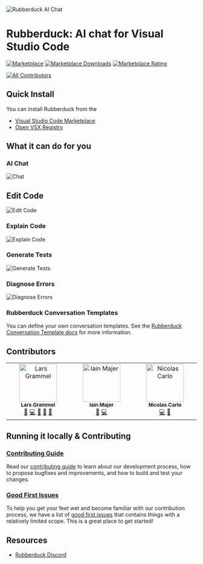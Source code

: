 ![Rubberduck AI Chat](https://raw.githubusercontent.com/rubberduck-ai/rubberduck-vscode/main/asset/rubberduck-header.png)

# Rubberduck: AI chat for Visual Studio Code

<!-- prettier-ignore-start -->
[![Marketplace](https://vsmarketplacebadges.dev/version-short/Rubberduck.rubberduck-vscode.svg)](https://marketplace.visualstudio.com/items?itemName=Rubberduck.rubberduck-vscode)
[![Marketplace Downloads](https://vsmarketplacebadges.dev/downloads-short/Rubberduck.rubberduck-vscode.svg)](https://marketplace.visualstudio.com/items?itemName=Rubberduck.rubberduck-vscode)
[![Marketplace Rating](https://vsmarketplacebadges.dev/rating/Rubberduck.rubberduck-vscode.svg)](https://marketplace.visualstudio.com/items?itemName=Rubberduck.rubberduck-vscode)

<!-- ALL-CONTRIBUTORS-BADGE:START - Do not remove or modify this section -->
[![All Contributors](https://img.shields.io/badge/all_contributors-3-orange.svg?style=flat-square)](#contributors)
<!-- ALL-CONTRIBUTORS-BADGE:END -->
<!-- prettier-ignore-end -->

## Quick Install

You can install Rubberduck from the

- [Visual Studio Code Marketplace](https://marketplace.visualstudio.com/items?itemName=Rubberduck.rubberduck-vscode)
- [Open VSX Registry](https://open-vsx.org/extension/Rubberduck/rubberduck-vscode)

## What it can do for you

### AI Chat

![Chat](https://raw.githubusercontent.com/rubberduck-ai/rubberduck-vscode/main/app/vscode/asset/media/screenshot-start-chat.png)

## Edit Code

![Edit Code](https://raw.githubusercontent.com/rubberduck-ai/rubberduck-vscode/main/app/vscode/asset/media/screenshot-edit-code.png)

### Explain Code

![Explain Code](https://raw.githubusercontent.com/rubberduck-ai/rubberduck-vscode/main/app/vscode/asset/media/screenshot-code-explanation.png)

### Generate Tests

![Generate Tests](https://raw.githubusercontent.com/rubberduck-ai/rubberduck-vscode/main/app/vscode/asset/media/screenshot-generate-test.gif)

### Diagnose Errors

![Diagnose Errors](https://raw.githubusercontent.com/rubberduck-ai/rubberduck-vscode/main/app/vscode/asset/media/screenshot-diagnose-errors.png)

### Rubberduck Conversation Templates

You can define your own conversation templates. See the [Rubberduck Conversation Template docs](https://github.com/rubberduck-ai/rubberduck-vscode/blob/main/doc/rubberduck-conversation-templates.md) for more information.

## Contributors

<!-- ALL-CONTRIBUTORS-LIST:START - Do not remove or modify this section -->
<!-- prettier-ignore-start -->
<!-- markdownlint-disable -->
<table>
  <tbody>
    <tr>
      <td align="center" valign="top" width="14.28%"><a href="http://larsgrammel.de"><img src="https://avatars0.githubusercontent.com/u/205036?v=4?s=100" width="100px;" alt="Lars Grammel"/><br /><sub><b>Lars Grammel</b></sub></a><br /><a href="#ideas-lgrammel" title="Ideas, Planning, & Feedback">🤔</a> <a href="https://github.com/rubberduck-ai/rubberduck-vscode/commits?author=lgrammel" title="Code">💻</a> <a href="https://github.com/rubberduck-ai/rubberduck-vscode/commits?author=lgrammel" title="Documentation">📖</a> <a href="https://github.com/rubberduck-ai/rubberduck-vscode/pulls?q=is%3Apr+reviewed-by%3Algrammel" title="Reviewed Pull Requests">👀</a> <a href="#question-lgrammel" title="Answering Questions">💬</a></td>
      <td align="center" valign="top" width="14.28%"><a href="http://iainvm.github.io"><img src="https://avatars.githubusercontent.com/u/2806167?v=4?s=100" width="100px;" alt="Iain Majer"/><br /><sub><b>Iain Majer</b></sub></a><br /><a href="https://github.com/rubberduck-ai/rubberduck-vscode/issues?q=author%3Aiainvm" title="Bug reports">🐛</a> <a href="https://github.com/rubberduck-ai/rubberduck-vscode/commits?author=iainvm" title="Code">💻</a></td>
      <td align="center" valign="top" width="14.28%"><a href="https://nicoespeon.com"><img src="https://avatars0.githubusercontent.com/u/1094774?v=4?s=100" width="100px;" alt="Nicolas Carlo"/><br /><sub><b>Nicolas Carlo</b></sub></a><br /><a href="https://github.com/rubberduck-ai/rubberduck-vscode/commits?author=nicoespeon" title="Code">💻</a> <a href="https://github.com/rubberduck-ai/rubberduck-vscode/commits?author=nicoespeon" title="Documentation">📖</a></td>
    </tr>
  </tbody>
</table>

<!-- markdownlint-restore -->
<!-- prettier-ignore-end -->

<!-- ALL-CONTRIBUTORS-LIST:END -->

## Running it locally & Contributing

### [Contributing Guide][contributing]

Read our [contributing guide][contributing] to learn about our development process, how to propose bugfixes and improvements, and how to build and test your changes.

### [Good First Issues][good-first-issues]

To help you get your feet wet and become familiar with our contribution process, we have a list of [good first issues][good-first-issues] that contains things with a relatively limited scope. This is a great place to get started!

## Resources

- [Rubberduck Discord](https://discord.gg/8KN2HmyZmn)

<!-- Links -->

[contributing]: https://github.com/rubberduck-ai/rubberduck-vscode/blob/main/CONTRIBUTING.md
[good-first-issues]: https://github.com/rubberduck-ai/rubberduck-vscode/labels/good%20first%20issue
